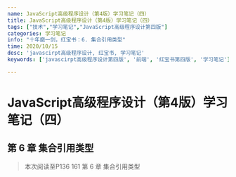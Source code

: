 ```yaml
---
name: JavaScript高级程序设计（第4版）学习笔记（四）
title: JavaScript高级程序设计（第4版）学习笔记（四）
tags: ["技术","学习笔记","JavaScript高级程序设计第四版"]
categories: 学习笔记
info: "十年磨一剑，红宝书：6. 集合引用类型"
time: 2020/10/15
desc: 'javascirpt高级程序设计, 红宝书, 学习笔记'
keywords: ['javascirpt高级程序设计第四版', '前端', '红宝书第四版', '学习笔记']

---
```


# JavaScript高级程序设计（第4版）学习笔记（四）

## 第 6 章 集合引用类型



> 本次阅读至P136 161 第 6 章 集合引用类型

